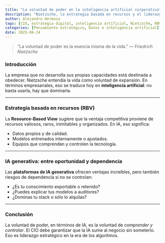 ```yaml
---
title: "La voluntad de poder en la inteligencia artificial corporativa"
description: "Nietzsche, la estrategia basada en recursos y el liderazgo del CIO frente a la IA generativa."
author: Alejandro Hermosa
tags: [CIO, estrategia digital, inteligencia artificial, Nietzsche, RBV, IA generativa]
categories: [Pensamiento estratégico, Datos e inteligencia artificial]
date: 2025-06-24
---
```


> “La voluntad de poder es la esencia misma de la vida.” — *Friedrich Nietzsche*

### Introducción
La empresa que no desarrolla sus propias capacidades está destinada a obedecer. Nietzsche entendía la vida como voluntad de expansión. En términos empresariales, eso se traduce hoy en **inteligencia artificial**: no basta usarla, hay que dominarla.

---

### Estrategia basada en recursos (RBV)
La **Resource-Based View** sugiere que la ventaja competitiva proviene de recursos valiosos, raros, inimitables y organizados. En IA, eso significa:
- Datos propios y de calidad.
- Modelos entrenados internamente o ajustados.
- Equipos que comprendan y controlen la tecnología.

---

### IA generativa: entre oportunidad y dependencia
Las **plataformas de IA generativa** ofrecen ventajas increíbles, pero también riesgos de dependencia si no se controlan:

- ¿Es tu conocimiento exportable o retenido?
- ¿Puedes explicar tus modelos a auditores?
- ¿Dominas tu stack o sólo lo alquilas?

---

### Conclusión
La voluntad de poder, en términos de IA, es la voluntad de *comprender y controlar*. El CIO debe garantizar que la IA sume al negocio sin someterlo. Eso es liderazgo estratégico en la era de los algoritmos.